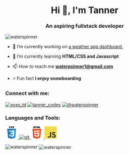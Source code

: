 <h1 align="center">Hi 👋, I'm Tanner</h1>
<h3 align="center">An aspiring fullstack developer</h3>

<p align="left"> <img src="https://komarev.com/ghpvc/?username=waterspinner&label=Profile%20views&color=0e75b6&style=flat" alt="waterspinner" /> </p>

- 🔭 I’m currently working on [a weather app dashboard.](https://github.com/waterspinner/Weather-App)

- 🌱 I’m currently learning **HTML/CSS and Javascript**

- 📫 How to reach me **waterpsinner1@gmail.com**

- ⚡ Fun fact **I enjoy snowboarding**

<h3 align="left">Connect with me:</h3>
<p align="left">
<a href="https://twitter.com/xoxo_td" target="blank"><img align="center" src="https://raw.githubusercontent.com/rahuldkjain/github-profile-readme-generator/master/src/images/icons/Social/twitter.svg" alt="xoxo_td" height="30" width="40" /></a>
<a href="https://instagram.com/tanner_codes" target="blank"><img align="center" src="https://raw.githubusercontent.com/rahuldkjain/github-profile-readme-generator/master/src/images/icons/Social/instagram.svg" alt="tanner_codes" height="30" width="40" /></a>
<a href="https://medium.com/@waterspinner" target="blank"><img align="center" src="https://raw.githubusercontent.com/rahuldkjain/github-profile-readme-generator/master/src/images/icons/Social/medium.svg" alt="@waterspinner" height="30" width="40" /></a>
</p>

<h3 align="left">Languages and Tools:</h3>
<p align="left"> <a href="https://www.w3schools.com/css/" target="_blank" rel="noreferrer"> <img src="https://raw.githubusercontent.com/devicons/devicon/master/icons/css3/css3-original-wordmark.svg" alt="css3" width="40" height="40"/> </a> <a href="https://git-scm.com/" target="_blank" rel="noreferrer"> <img src="https://www.vectorlogo.zone/logos/git-scm/git-scm-icon.svg" alt="git" width="40" height="40"/> </a> <a href="https://www.w3.org/html/" target="_blank" rel="noreferrer"> <img src="https://raw.githubusercontent.com/devicons/devicon/master/icons/html5/html5-original-wordmark.svg" alt="html5" width="40" height="40"/> </a> <a href="https://developer.mozilla.org/en-US/docs/Web/JavaScript" target="_blank" rel="noreferrer"> <img src="https://raw.githubusercontent.com/devicons/devicon/master/icons/javascript/javascript-original.svg" alt="javascript" width="40" height="40"/> </a> </p>

<p><img align="left" src="https://github-readme-stats.vercel.app/api/top-langs?username=waterspinner&show_icons=true&locale=en&layout=compact" alt="waterspinner" /></p>

<p>&nbsp;<img align="center" src="https://github-readme-stats.vercel.app/api?username=waterspinner&show_icons=true&locale=en" alt="waterspinner" /></p>
